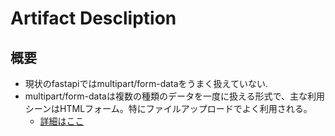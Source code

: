 # Artifact Descliption

## 概要
* 現状のfastapiではmultipart/form-dataをうまく扱えていない.
* multipart/form-dataは複数の種類のデータを一度に扱える形式で、主な利用シーンはHTMLフォーム。特にファイルアップロードでよく利用される。
  + [詳細はここ](https://developer.mozilla.org/ja/docs/Web/HTTP/MIME_types)
